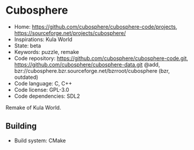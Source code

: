 # Cubosphere

- Home: https://github.com/cubosphere/cubosphere-code/projects, https://sourceforge.net/projects/cubosphere/
- Inspirations: Kula World
- State: beta
- Keywords: puzzle, remake
- Code repository: https://github.com/cubosphere/cubosphere-code.git, https://github.com/cubosphere/cubosphere-data.git @add, bzr://cubosphere.bzr.sourceforge.net/bzrroot/cubosphere (bzr, outdated)
- Code language: C, C++
- Code license: GPL-3.0
- Code dependencies: SDL2

Remake of Kula World.

## Building

- Build system: CMake
